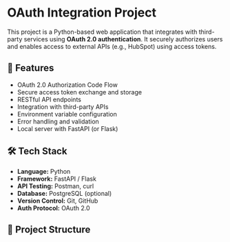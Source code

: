 # OAuth Integration Project

This project is a Python-based web application that integrates with third-party services using **OAuth 2.0 authentication**. It securely authorizes users and enables access to external APIs (e.g., HubSpot) using access tokens.

## 🚀 Features

- OAuth 2.0 Authorization Code Flow
- Secure access token exchange and storage
- RESTful API endpoints
- Integration with third-party APIs
- Environment variable configuration
- Error handling and validation
- Local server with FastAPI (or Flask)

## 🛠️ Tech Stack

- **Language:** Python
- **Framework:** FastAPI / Flask
- **API Testing:** Postman, curl
- **Database:** PostgreSQL (optional)
- **Version Control:** Git, GitHub
- **Auth Protocol:** OAuth 2.0

## 📁 Project Structure

